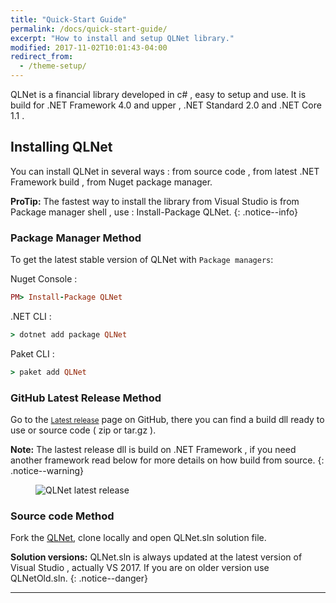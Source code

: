 ```yaml
---
title: "Quick-Start Guide"
permalink: /docs/quick-start-guide/
excerpt: "How to install and setup QLNet library."
modified: 2017-11-02T10:01:43-04:00
redirect_from:
  - /theme-setup/
---
```


QLNet is a financial library developed in c# , easy to setup and use. It is build for .NET Framework 4.0 and upper , .NET Standard 2.0 and .NET Core 1.1 .

## Installing QLNet

You can install QLNet  in several ways : from source code , from latest .NET Framework build , from Nuget package manager.

**ProTip:** The fastest way to install the library from Visual Studio is from Package manager shell , use : Install-Package QLNet.
{: .notice--info}

### Package Manager Method

To get the latest stable version of QLNet with `Package managers`:

Nuget Console :
```ruby
PM> Install-Package QLNet 
```
.NET CLI :
```ruby
> dotnet add package QLNet
```

Paket CLI :
```ruby
> paket add QLNet
```


### GitHub Latest Release Method

Go to the <small><a href="https://github.com/amaggiulli/QLNet/releases/latest">Latest release</a></small> page on GitHub,
there you can find a build dll ready to use or source code ( zip or tar.gz ).

**Note:** The lastest release dll is  build on .NET Framework , if you need another framework read below for more details on how build from source.
{: .notice--warning}

<figure>
  <img src="{{ '/assets/images/latest_release.jpg' | absolute_url }}" alt="QLNet latest release">
</figure>

### Source code Method

Fork the [QLNet](https://github.com/amaggiulli/QLNet/fork), clone locally and open QLNet.sln solution file.

**Solution versions:** QLNet.sln is always updated at the latest version of Visual Studio , actually VS 2017.
If you are on older version use QLNetOld.sln. 
{: .notice--danger}

---

